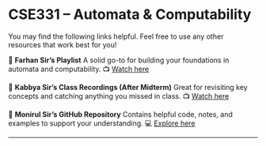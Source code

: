 # CSE331 – Automata & Computability

You may find the following links helpful. Feel free to use any other resources that work best for you!

🔹 **Farhan Sir’s Playlist**
A solid go-to for building your foundations in automata and computability.
📺 [Watch here](https://www.youtube.com/watch?v=vPrOmBKQfdw&list=PLBENQsMXh3gz85EJ3ZCSa9l9hnUiOer-H&ab_channel=FarhanFeroz)

🔹 **Kabbya Sir’s Class Recordings (After Midterm)**
Great for revisiting key concepts and catching anything you missed in class.
📺 [Watch here](https://www.youtube.com/watch?v=g9HvFAGqy3M&list=PLib4rFadvfrckeiUjBjYWnxtyUmW5-X8r)

🔹 **Monirul Sir’s GitHub Repository**
Contains helpful code, notes, and examples to support your understanding.
💻 [Explore here](https://github.com/monirulHaque/Automata-and-Computability/)

---


